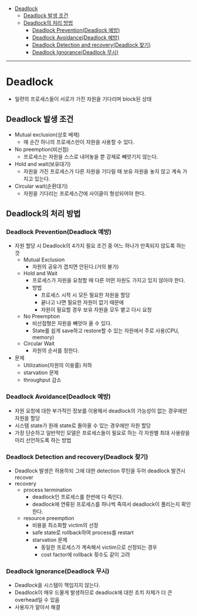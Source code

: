 - [Deadlock](#deadlock)
  - [Deadlock 발생 조건](#deadlock-발생-조건)
  - [Deadlock의 처리 방법](#deadlock의-처리-방법)
    - [Deadlock Prevention(Deadlock 예방)](#deadlock-preventiondeadlock-예방)
    - [Deadlock Avoidance(Deadlock 예방)](#deadlock-avoidancedeadlock-예방)
    - [Deadlock Detection and recovery(Deadlock 찾기)](#deadlock-detection-and-recoverydeadlock-찾기)
    - [Deadlock Ignorance(Deadlock 무시)](#deadlock-ignorancedeadlock-무시)
  
---

# Deadlock

- 일련의 프로세스들이 서로가 가진 자원을 기다리며 block된 상태

## Deadlock 발생 조건

- Mutual exclusion(상호 배제)
  - 매 순간 하나의 프로세스만이 자원을 사용할 수 있다.
- No preemption(비선점)
  - 프로세스는 자원을 스스로 내어놓을 뿐 강제로 빼앗기지 않는다.
- Hold and wait(보유대기)
  - 자원을 가진 프로세스가 다른 자원을 기다릴 때 보유 자원을 놓지 않고 계속 가지고 있는다.
- Circular wait(순환대기)
  - 자원을 기다리는 프로세스간에 사이클이 형성되어야 한다.

## Deadlock의 처리 방법

### Deadlock Prevention(Deadlock 예방)

- 자원 할당 시 Deadlock의 4가지 필요 조건 중 어느 하나가 만족되지 않도록 하는 것
  - Mutual Exclusion
    - 자원의 공유가 겹치면 안된다.(거의 불가)
  - Hold and Wait
    - 프로세스가 자원을 요청할 때 다른 어떤 자원도 가지고 있지 않아야 한다.
    - 방법
      - 프로세스 시작 시 모든 필요한 자원을 할당
      - 끝나고 나면 필요한 자원이 없기 때문에
      - 자원이 필요할 경우 보유 자원을 모두 뱉고 다시 요청
  - No Preemption
    - 비선점형은 자원을 빼앗아 올 수 있다.
    - State를 쉽게 save하고 restore할 수 있는 자원에서 주로 사용(CPU, memory)
  - Circular Wait
    - 자원의 순서를 정한다.
- 문제
  - Utilization(자원의 이용률) 저하
  - starvation 문제
  - throughput 감소

### Deadlock Avoidance(Deadlock 예방)

- 자원 요청에 대한 부가적인 정보를 이용해서 deadlock의 가능성이 없는 경우에만 자원을 할당
- 시스템 state가 원래 state로 돌아올 수 있는 경우에만 자원 할당
- 가장 단순하고 일반적인 모델은 프로세스들이 필요로 하는 각 자원별 최대 사용량을 미리 선언하도록 하는 방법

### Deadlock Detection and recovery(Deadlock 찾기)

- Deadlock 발생은 허용하되 그에 대한 detection 루틴을 두어 deadlock 발견시 recover
- recovery
  - process termination
    - deadlock인 프로세스를 한번에 다 죽인다.
    - deadlock에 연류된 프로세스를 하나씩 죽여서 deadlock이 풀리는지 확인한다.
  - resource preemption
    - 비용을 최소화할 victim의 선정
    - safe state로 rollback하여 process를 restart
    - starvation 문제
      - 동일한 프로세스가 계속해서 victim으로 선정되는 경우
      - cost factor에 rollback 횟수도 같이 고려

### Deadlock Ignorance(Deadlock 무시)

- Deadlock을 시스템이 책임지지 않는다.
- Deadlock이 매우 드물게 발생하므로 deadlock에 대한 조치 자체가 더 큰 overhead일 수 있음
- 사용자가 알아서 해결

